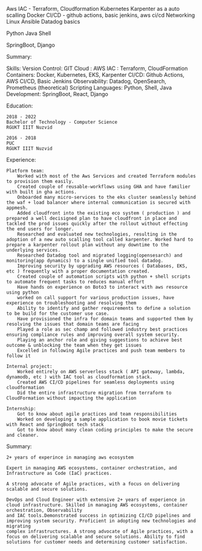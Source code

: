 Aws
IAC - Terraform, Cloudformation 
Kubernetes
Karpenter as a auto scalling
Docker
CI/CD - github actions, basic jenkins, aws ci/cd
Networking
Linux
Ansible
Datadog basics


Python
Java
Shell

SpringBoot, Django



Summary:


Skills:
    Version Control: GIT
    Cloud : AWS
    IAC : Terraform, CloudFormation
    Containers: Docker, Kubernetes, EKS, Karpenter
    CI/CD: Github Actions, AWS CI/CD, Basic Jenkins
    Observability: Datadog, OpenSearch, Prometheus (theoretical)
    Scripting Languages: Python, Shell, Java
    Development: SpringBoot, React, Django

Education:

    2018 - 2022
    Bachelor of Technology - Computer Science
    RGUKT IIIT Nuzvid
    
    2016 - 2018
    PUC
    RGUKT IIIT Nuzvid

Experience:

    Platform team:
        Worked with most of the Aws Services and created Terraform modules to provision them easily.
        Created couple of reusable-workflows using GHA and have familier with built in gha actions.
        Onboarded many micro-services to the eks cluster seamlessly behind the waf + load balancer where internal communication is secured with appmesh.
        Added cloudfront into the existing eco system ( production ) and prepared a well decisigned plan to have cloudfront in place and tackled the prod issues quickly after the rollout without effecting the end users for longer.
        Researched and evaluated new technologies, resulting in the adoption of a new auto scalling tool called karpenter. Worked hard to prepare a karpenter rollout plan without any downtime to the underlying services.
        Researched Datadog tool and migrated logging(opensesarch) and monitoring(app dynamics) to a single unified tool datadog.
        Improving security by upgrading AWS resources ( Databases, EKS, etc ) frequently with a proper documentation created.
        Created couple of automation scripts with python + shell scripts to automate frequent tasks to reduces manual effort
        Have hands on experience on Boto3 to interact with aws resource using python
        worked on call support for various production issues, have experience on troubleshooting and resolving them
        Ability to identify and gather requirements to define a solution to be build for the customer use case.
        Have provisioned the infra for domain teams and supported them by resolving the issues that domain teams are facing
        Played a role as sec champ and followed industry best practices ensuring compliance rules and improving overall system security.
        Playing an anchor role and giving suggestions to achieve best outcome & unblocking the team when they get issues
        Excelled in following Agile practices and push team members to follow it

    Internal project:
        Worked entirely on AWS serverless stack ( API gateway, lambda, dynamodb, etc ) with IAC tool as cloudformation stack.
        Created AWS CI/CD pipelines for seamless deployments using cloudformation
        Did the entire infrastructure migration from terraform to CloudFormation without impacting the application

    Internship:
        Got to know about agile practices and team responsibilities
        Worked on developing a sample application to book movie tickets with React and SpringBoot tech stack
        Got to know about many clean coding principles to make the secure and cleaner.




Summary:
    
    2+ years of experince in managing aws ecosystem 
    
    Expert in managing AWS ecosystems, container orchestration, and Infrastructure as Code (IaC) practices.
    
    A strong advocate of Agile practices, with a focus on delivering scalable and secure solutions.

    DevOps and Cloud Engineer with extensive 2+ years of experience in cloud infrastructure. Skilled in managing AWS ecosystems, container orchestration, Observability
    and IAC tools.Demonstrated success in optimizing CI/CD pipelines and improving system security. Proficient in adopting new technologies and migrating 
    complex infrastructures. A strong advocate of Agile practices, with a focus on delivering scalable and secure solutions. Ability to find solutions for customer needs and determining customer satisfaction.